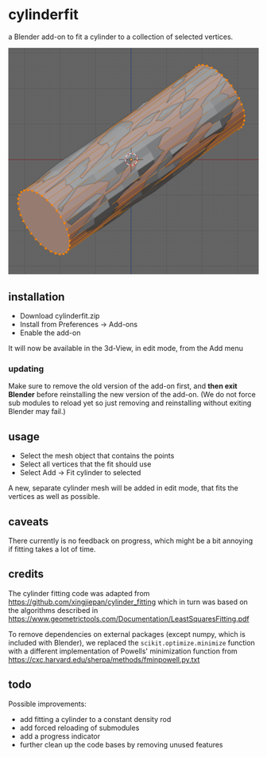 # cylinderfit

a Blender add-on to fit a cylinder to a collection of selected vertices.

![Cylinder fitted to randomly displaced vertices](example.png)

## installation

- Download cylinderfit.zip
- Install from Preferences -> Add-ons
- Enable the add-on

It will now be available in the 3d-View, in edit mode, from the Add menu

### updating

Make sure to remove the old version of the add-on first, and **then exit Blender**
before reinstalling the new version of the add-on. (We do not force sub modules to reload yet
so just removing and reinstalling without exiting Blender may fail.)

## usage

- Select the mesh object that contains the points
- Select all vertices that the fit should use
- Select Add -> Fit cylinder to selected

A new, separate cylinder mesh will be added in edit mode, that fits the vertices as well as possible.

## caveats

There currently is no feedback on progress, which might be a bit annoying if fitting takes a lot of time.

## credits

The cylinder fitting code was adapted from https://github.com/xingjiepan/cylinder_fitting which in turn was based on the algorithms described in https://www.geometrictools.com/Documentation/LeastSquaresFitting.pdf

To remove dependencies on external packages (except numpy, which is included with Blender), we replaced the `scikit.optimize.minimize` function with a different implementation of Powells' minimization function from https://cxc.harvard.edu/sherpa/methods/fminpowell.py.txt

## todo

Possible improvements:

- add fitting a cylinder to a constant density rod
- add forced reloading of submodules
- add a progress indicator
- further clean up the code bases by removing unused features
   